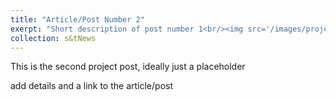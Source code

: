 ```yaml
---
title: "Article/Post Number 2"
exerpt: "Short description of post number 1<br/><img src='/images/project1_image.png'>"
collection: s&tNews
---
```


This is the second project post, ideally just a placeholder

add details and a link to the article/post